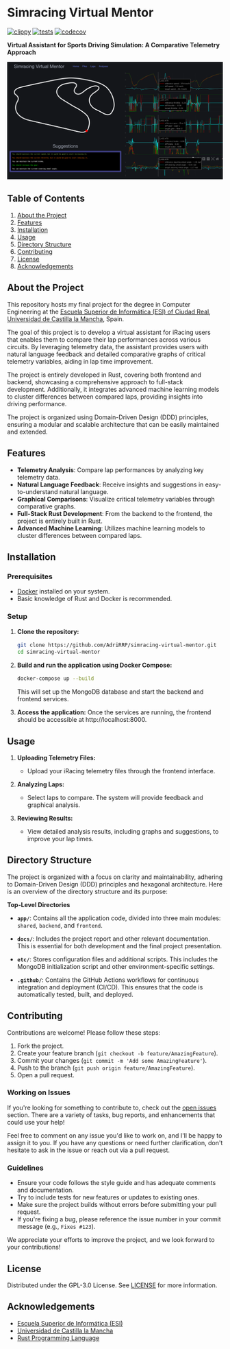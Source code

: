 # Simracing Virtual Mentor
[![clippy](https://github.com/AdriRRP/simracing-virtual-mentor/actions/workflows/clippy.yaml/badge.svg)](https://github.com/AdriRRP/simracing-virtual-mentor/actions/workflows/clippy.yaml) [![tests](https://github.com/AdriRRP/simracing-virtual-mentor/actions/workflows/tests.yaml/badge.svg)](https://github.com/AdriRRP/simracing-virtual-mentor/actions/workflows/tests.yaml) [![codecov](https://codecov.io/gh/AdriRRP/simracing-virtual-mentor/graph/badge.svg?token=EesiDPcxBF)](https://codecov.io/gh/AdriRRP/simracing-virtual-mentor)

**Virtual Assistant for Sports Driving Simulation: A Comparative Telemetry Approach**

![Screenshot of Simracing Virtual Mentor](.assets/screenshot.png)

## Table of Contents

1. [About the Project](#about-the-project)
2. [Features](#features)
3. [Installation](#installation)
4. [Usage](#usage)
5. [Directory Structure](#directory-structure)
6. [Contributing](#contributing)
7. [License](#license)
8. [Acknowledgements](#acknowledgements)

## About the Project

This repository hosts my final project for the degree in Computer Engineering at the [Escuela Superior de Informática (ESI) of Ciudad Real](https://esi.uclm.es), [Universidad de Castilla la Mancha](https://www.uclm.es), Spain.

The goal of this project is to develop a virtual assistant for iRacing users that enables them to compare their lap performances across various circuits. By leveraging telemetry data, the assistant provides users with natural language feedback and detailed comparative graphs of critical telemetry variables, aiding in lap time improvement.

The project is entirely developed in Rust, covering both frontend and backend, showcasing a comprehensive approach to full-stack development. Additionally, it integrates advanced machine learning models to cluster differences between compared laps, providing insights into driving performance.

The project is organized using Domain-Driven Design (DDD) principles, ensuring a modular and scalable architecture that can be easily maintained and extended.

## Features

- **Telemetry Analysis**: Compare lap performances by analyzing key telemetry data.
- **Natural Language Feedback**: Receive insights and suggestions in easy-to-understand natural language.
- **Graphical Comparisons**: Visualize critical telemetry variables through comparative graphs.
- **Full-Stack Rust Development**: From the backend to the frontend, the project is entirely built in Rust.
- **Advanced Machine Learning**: Utilizes machine learning models to cluster differences between compared laps.

## Installation

### Prerequisites

- [Docker](https://www.docker.com/get-started) installed on your system.
- Basic knowledge of Rust and Docker is recommended.

### Setup

1. **Clone the repository:**
    ```bash
    git clone https://github.com/AdriRRP/simracing-virtual-mentor.git
    cd simracing-virtual-mentor
    ```
2. **Build and run the application using Docker Compose:**
    ```bash
    docker-compose up --build
    ```
   This will set up the MongoDB database and start the backend and frontend services.

3. **Access the application:**
   Once the services are running, the frontend should be accessible at http://localhost:8000.

## Usage

1. **Uploading Telemetry Files:**
   - Upload your iRacing telemetry files through the frontend interface.

2. **Analyzing Laps:**
   - Select laps to compare. The system will provide feedback and graphical analysis.

3. **Reviewing Results:**
   - View detailed analysis results, including graphs and suggestions, to improve your lap times.

## Directory Structure

The project is organized with a focus on clarity and maintainability, adhering to Domain-Driven Design (DDD) principles and hexagonal architecture. Here is an overview of the directory structure and its purpose:

**Top-Level Directories**

- **`app/`**: Contains all the application code, divided into three main modules: `shared`, `backend`, and `frontend`.

- **`docs/`**: Includes the project report and other relevant documentation. This is essential for both development and the final project presentation.

- **`etc/`**: Stores configuration files and additional scripts. This includes the MongoDB initialization script and other environment-specific settings.

- **`.github/`**: Contains the GitHub Actions workflows for continuous integration and deployment (CI/CD). This ensures that the code is automatically tested, built, and deployed.



## Contributing

Contributions are welcome! Please follow these steps:

1. Fork the project.
2. Create your feature branch (`git checkout -b feature/AmazingFeature`).
3. Commit your changes (`git commit -m 'Add some AmazingFeature'`).
4. Push to the branch (`git push origin feature/AmazingFeature`).
5. Open a pull request.

### Working on Issues

If you're looking for something to contribute to, check out the [open issues](https://github.com/AdriRRP/simracing-virtual-mentor/issues) section. There are a variety of tasks, bug reports, and enhancements that could use your help!

Feel free to comment on any issue you'd like to work on, and I'll be happy to assign it to you. If you have any questions or need further clarification, don't hesitate to ask in the issue or reach out via a pull request.

### Guidelines

- Ensure your code follows the style guide and has adequate comments and documentation.
- Try to include tests for new features or updates to existing ones.
- Make sure the project builds without errors before submitting your pull request.
- If you're fixing a bug, please reference the issue number in your commit message (e.g., `Fixes #123`).

We appreciate your efforts to improve the project, and we look forward to your contributions!


## License

Distributed under the GPL-3.0 License. See [LICENSE](LICENSE) for more information.

## Acknowledgements

- [Escuela Superior de Informática (ESI)](https://esi.uclm.es)
- [Universidad de Castilla la Mancha](https://www.uclm.es)
- [Rust Programming Language](https://www.rust-lang.org)
